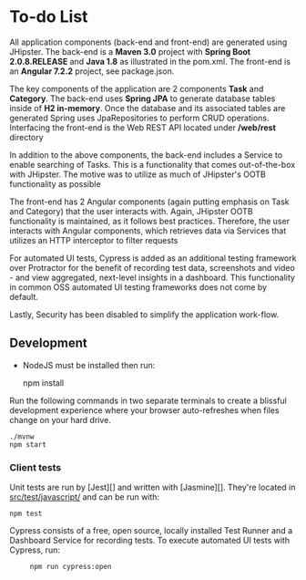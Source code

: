 # To-do List

All application components (back-end and
front-end) are generated using JHipster.
The back-end is a <b>Maven 3.0</b> project with <b>Spring Boot 2.0.8.RELEASE</b> and <b>Java 1.8</b>
as illustrated in the pom.xml. The front-end is an <b>Angular 7.2.2</b> project, see package.json.

The key components of the application are 2 components <b>Task</b> and <b>Category</b>. The back-end
uses <b>Spring JPA</b> to generate database tables inside of <b>H2 in-memory</b>.
Once the database and its associated tables are generated Spring uses JpaRepositories to perform
CRUD operations. Interfacing the front-end is the Web REST API located under <b>/web/rest</b>
directory

In addition to the above components, the back-end includes a Service to enable searching of Tasks.
This is a functionality that comes out-of-the-box with JHipster. The motive was to utilize as much of
JHipster's OOTB
functionality as possible

The front-end has 2 Angular components (again putting emphasis on Task and Category) that the user
interacts with. Again, JHipster OOTB functionality is maintained, as it follows best practices.
Therefore, the user
interacts with Angular components, which retrieves data via Services that utilizes an HTTP
interceptor to filter requests</p>

For automated UI tests, Cypress is added as an additional testing framework over Protractor for the
benefit of recording test data, screenshots and video - and view aggregated, next-level insights in
a dashboard. This functionality in common OSS automated UI testing frameworks does not come by default.

Lastly, Security has been disabled to simplify the application work-flow.

## Development

-   NodeJS must be installed then run:


    npm install

Run the following commands in two separate terminals to create a blissful development experience where your browser
auto-refreshes when files change on your hard drive.

    ./mvnw
    npm start

### Client tests

Unit tests are run by [Jest][] and written with [Jasmine][]. They're located in [src/test/javascript/](src/test/javascript/) and can be run with:

    npm test

Cypress consists of a free, open source, locally installed Test Runner and a Dashboard Service for recording tests. To execute automated UI tests with Cypress, run:

         npm run cypress:open
